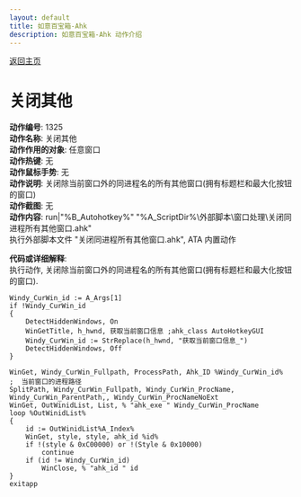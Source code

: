 ```yaml
---
layout: default
title: 如意百宝箱-Ahk
description: 如意百宝箱-Ahk 动作介绍
---
```

<link rel="stylesheet" href="../Actions/css/atom-one-light.min.css">
<script src="../Actions/js/highlight.min.js"></script>
<script>hljs.highlightAll();</script>

[返回主页](../index.md)

# [](#header-2) 关闭其他

**动作编号**: 1325  
**动作名称**: 关闭其他  
**动作作用的对象**: 任意窗口  
**动作热键**: 无  
**动作鼠标手势**: 无  
**动作说明**: 关闭除当前窗口外的同进程名的所有其他窗口(拥有标题栏和最大化按钮的窗口)  
**动作截图**: 无   
**动作内容**: run|"%B_Autohotkey%" "%A_ScriptDir%\外部脚本\窗口处理\关闭同进程所有其他窗口.ahk"  
执行外部脚本文件 "关闭同进程所有其他窗口.ahk", ATA 内置动作  

**代码或详细解释**:  
执行动作, 关闭除当前窗口外的同进程名的所有其他窗口(拥有标题栏和最大化按钮的窗口).  

```Autohotkey
Windy_CurWin_id := A_Args[1]
if !Windy_CurWin_id
{
	DetectHiddenWindows, On
	WinGetTitle, h_hwnd, 获取当前窗口信息 ;ahk_class AutoHotkeyGUI
	Windy_CurWin_id := StrReplace(h_hwnd, "获取当前窗口信息_")
	DetectHiddenWindows, Off
}

WinGet, Windy_CurWin_Fullpath, ProcessPath, Ahk_ID %Windy_CurWin_id%           ;  当前窗口的进程路径
SplitPath, Windy_CurWin_Fullpath, Windy_CurWin_ProcName, Windy_CurWin_ParentPath,, Windy_CurWin_ProcNameNoExt
WinGet, OutWinidList, List, % "ahk_exe " Windy_CurWin_ProcName
loop %OutWinidList%
{
	id := OutWinidList%A_Index%
	WinGet, style, style, ahk_id %id%
	if !(style & 0xC00000) or !(Style & 0x10000)
		continue
	if (id != Windy_CurWin_id)
		WinClose, % "ahk_id " id
}
exitapp
```